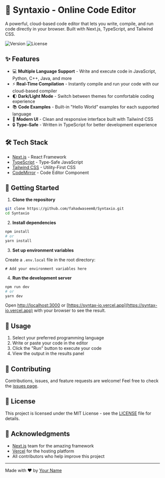 # 🚀 Syntaxio - Online Code Editor

A powerful, cloud-based code editor that lets you write, compile, and run code directly in your browser. Built with Next.js, TypeScript, and Tailwind CSS.

![Version](https://img.shields.io/badge/version-1.0.0-blue)
![License](https://img.shields.io/badge/license-MIT-green)

## ✨ Features

- 💻 **Multiple Language Support** - Write and execute code in JavaScript, Python, C++, Java, and more
- ⚡ **Real-Time Compilation** - Instantly compile and run your code with our cloud-based compiler
- 🌓 **Dark/Light Mode** - Switch between themes for comfortable coding experience
- 📚 **Code Examples** - Built-in "Hello World" examples for each supported language
- 🎨 **Modern UI** - Clean and responsive interface built with Tailwind CSS
- 🔒 **Type-Safe** - Written in TypeScript for better development experience

## 🛠️ Tech Stack

- [Next.js](https://nextjs.org/) - React Framework
- [TypeScript](https://www.typescriptlang.org/) - Type-Safe JavaScript
- [Tailwind CSS](https://tailwindcss.com/) - Utility-First CSS
- [CodeMirror](https://codemirror.net/) - Code Editor Component

## 🚀 Getting Started

1. **Clone the repository**

```bash
git clone https://github.com/fahadwaseem8/Syntaxio.git
cd Syntaxio
```

2. **Install dependencies**

```bash
npm install
# or
yarn install
```

3. **Set up environment variables**

Create a `.env.local` file in the root directory:

```env
# Add your environment variables here
```

4. **Run the development server**

```bash
npm run dev
# or
yarn dev
```

Open [http://localhost:3000](http://localhost:3000) or [https://syntax-io.vercel.app](https://syntax-io.vercel.app) with your browser to see the result.

## 📝 Usage

1. Select your preferred programming language
2. Write or paste your code in the editor
3. Click the "Run" button to execute your code
4. View the output in the results panel

## 🤝 Contributing

Contributions, issues, and feature requests are welcome! Feel free to check the [issues page](https://github.com/yourusername/online-code-editor/issues).

## 📄 License

This project is licensed under the MIT License - see the [LICENSE](LICENSE) file for details.

## 👏 Acknowledgments

- [Next.js](https://nextjs.org/) team for the amazing framework
- [Vercel](https://vercel.com/) for the hosting platform
- All contributors who help improve this project

---

Made with ❤️ by [Your Name](https://github.com/yourusername)
